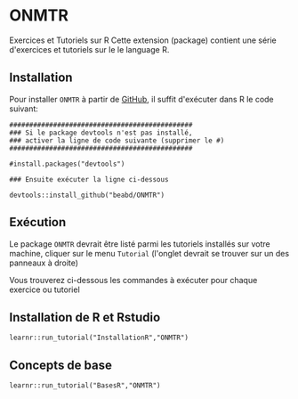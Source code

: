 # ONMTR
Exercices et Tutoriels sur R 
Cette extension (package) contient une série 
d'exercices et tutoriels sur le le language R.


## Installation

Pour installer `ONMTR` à partir de [GitHub](https://github.com/),
il suffit d'exécuter dans R le code suivant:

```{r}
##############################################
### Si le package devtools n'est pas installé, 
### activer la ligne de code suivante (supprimer le #)
##############################################

#install.packages("devtools")

### Ensuite exécuter la ligne ci-dessous

devtools::install_github("beabd/ONMTR")
```


## Exécution

Le package `ONMTR` devrait être listé parmi les tutoriels
installés sur votre machine, cliquer sur le menu `Tutorial` 
(l'onglet devrait se trouver sur un des panneaux à droite)  

Vous trouverez ci-dessous les commandes à exécuter pour chaque exercice ou tutoriel

## Installation de R et Rstudio

```{r Installation de R et Rstudio}
learnr::run_tutorial("InstallationR","ONMTR")
```


## Concepts de base

```{r Bases de R}
learnr::run_tutorial("BasesR","ONMTR")
```

